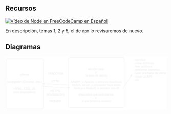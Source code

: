 ## Recursos

[![Vídeo de Node en FreeCodeCamp en Español](https://img.youtube.com/vi/1hpc70_OoAg/0.jpg)](https://www.youtube.com/watch?v=1hpc70_OoAg "Vídeo de Node en FreeCodeCamp en Español")

En descripción, temas 1, 2 y 5, el de `npm` lo revisaremos de nuevo.

## Diagramas

![Diagrama de comunicación entre cliente y servidor](./diagrama_cliente_servidor.png)